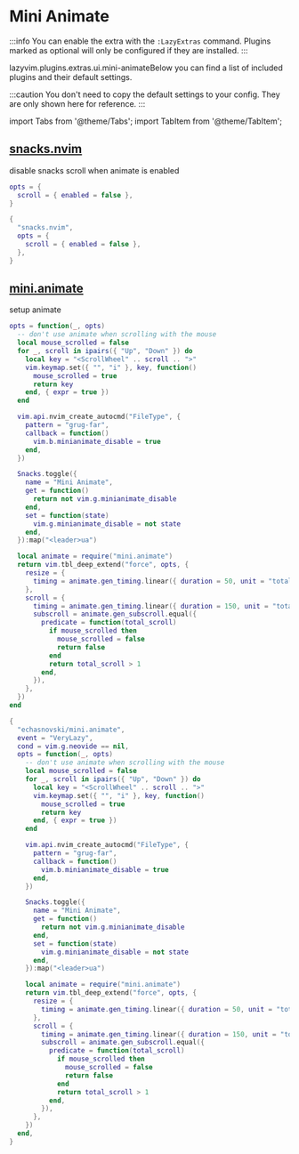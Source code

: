 # Mini Animate

<!-- plugins:start -->

:::info
You can enable the extra with the `:LazyExtras` command.
Plugins marked as optional will only be configured if they are installed.
:::

lazyvim.plugins.extras.ui.mini-animateBelow you can find a list of included plugins and their default settings.

:::caution
You don't need to copy the default settings to your config.
They are only shown here for reference.
:::

import Tabs from '@theme/Tabs';
import TabItem from '@theme/TabItem';

## [snacks.nvim](https://github.com/folke/snacks.nvim)

 disable snacks scroll when animate is enabled


<Tabs>

<TabItem value="opts" label="Options">

```lua
opts = {
  scroll = { enabled = false },
}
```

</TabItem>


<TabItem value="code" label="Full Spec">

```lua
{
  "snacks.nvim",
  opts = {
    scroll = { enabled = false },
  },
}
```

</TabItem>

</Tabs>

## [mini.animate](https://github.com/echasnovski/mini.animate)

 setup animate


<Tabs>

<TabItem value="opts" label="Options">

```lua
opts = function(_, opts)
  -- don't use animate when scrolling with the mouse
  local mouse_scrolled = false
  for _, scroll in ipairs({ "Up", "Down" }) do
    local key = "<ScrollWheel" .. scroll .. ">"
    vim.keymap.set({ "", "i" }, key, function()
      mouse_scrolled = true
      return key
    end, { expr = true })
  end

  vim.api.nvim_create_autocmd("FileType", {
    pattern = "grug-far",
    callback = function()
      vim.b.minianimate_disable = true
    end,
  })

  Snacks.toggle({
    name = "Mini Animate",
    get = function()
      return not vim.g.minianimate_disable
    end,
    set = function(state)
      vim.g.minianimate_disable = not state
    end,
  }):map("<leader>ua")

  local animate = require("mini.animate")
  return vim.tbl_deep_extend("force", opts, {
    resize = {
      timing = animate.gen_timing.linear({ duration = 50, unit = "total" }),
    },
    scroll = {
      timing = animate.gen_timing.linear({ duration = 150, unit = "total" }),
      subscroll = animate.gen_subscroll.equal({
        predicate = function(total_scroll)
          if mouse_scrolled then
            mouse_scrolled = false
            return false
          end
          return total_scroll > 1
        end,
      }),
    },
  })
end
```

</TabItem>


<TabItem value="code" label="Full Spec">

```lua
{
  "echasnovski/mini.animate",
  event = "VeryLazy",
  cond = vim.g.neovide == nil,
  opts = function(_, opts)
    -- don't use animate when scrolling with the mouse
    local mouse_scrolled = false
    for _, scroll in ipairs({ "Up", "Down" }) do
      local key = "<ScrollWheel" .. scroll .. ">"
      vim.keymap.set({ "", "i" }, key, function()
        mouse_scrolled = true
        return key
      end, { expr = true })
    end

    vim.api.nvim_create_autocmd("FileType", {
      pattern = "grug-far",
      callback = function()
        vim.b.minianimate_disable = true
      end,
    })

    Snacks.toggle({
      name = "Mini Animate",
      get = function()
        return not vim.g.minianimate_disable
      end,
      set = function(state)
        vim.g.minianimate_disable = not state
      end,
    }):map("<leader>ua")

    local animate = require("mini.animate")
    return vim.tbl_deep_extend("force", opts, {
      resize = {
        timing = animate.gen_timing.linear({ duration = 50, unit = "total" }),
      },
      scroll = {
        timing = animate.gen_timing.linear({ duration = 150, unit = "total" }),
        subscroll = animate.gen_subscroll.equal({
          predicate = function(total_scroll)
            if mouse_scrolled then
              mouse_scrolled = false
              return false
            end
            return total_scroll > 1
          end,
        }),
      },
    })
  end,
}
```

</TabItem>

</Tabs>

<!-- plugins:end -->
